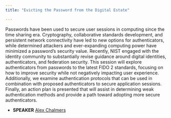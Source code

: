 ```yaml
---
title: "Evicting the Password from the Digital Estate"

---
```


Passwords have been used to secure user sessions in computing since the time sharing era.  Cryptography, collaborative standards development, and persistent network connectivity have led to new options for authenticators, while determined attackers and ever-expanding computing power have minimized a password’s security value. Recently, NIST engaged with the identity community to substantially revise guidance around digital identities, authenticators, and federation security.  This session will explore authenticators from passwords to the latest FIDO 2 standards, focusing on how to improve security while not negatively impacting user experience.  Additionally, we examine authentication protocols that can be used in combination with proposed authenticators to secure application sessions.  Finally, an action plan is presented that will assist in determining weak authentication methods and provide a path toward adopting more secure authenticators.

* **SPEAKER** [Alex Chalmers](/bios/alex_chalmers)
